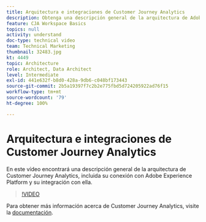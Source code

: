 ```yaml
---
title: Arquitectura e integraciones de Customer Journey Analytics
description: Obtenga una descripción general de la arquitectura de Adobe Customer Journey Analytics, incluida su conexión e integración con Adobe Experience Platform.
feature: CJA Workspace Basics
topics: null
activity: understand
doc-type: technical video
team: Technical Marketing
thumbnail: 32483.jpg
kt: 4449
topic: Architecture
role: Architect, Data Architect
level: Intermediate
exl-id: 441e632f-b8d0-428a-9db6-c048bf173443
source-git-commit: 2b5a19397f7c2b2e775fbd5d724205922ad76f15
workflow-type: tm+mt
source-wordcount: '79'
ht-degree: 100%

---
```


# Arquitectura e integraciones de Customer Journey Analytics

En este vídeo encontrará una descripción general de la arquitectura de Customer Journey Analytics, incluida su conexión con Adobe Experience Platform y su integración con ella.

>[!VIDEO](https://video.tv.adobe.com/v/32483/?quality=12)

Para obtener más información acerca de Customer Journey Analytics, visite la [documentación](https://docs.adobe.com/content/help/es-ES/analytics-platform/using/cja-landing.html).
